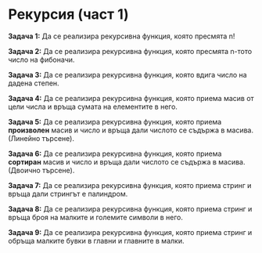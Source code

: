 # Рекурсия (част 1)

**Задача 1:** Да се реализира рекурсивна функция, която пресмята n!

**Задача 2:** Да се реализира рекурсивна функция, която пресмята n-тото число на фибоначи.

**Задача 3:** Да се реализира рекурсивна функция, която вдига число на дадена степен.

**Задача 4:** Да се реализира рекурсивна функция, която приема масив от цели числа и връща сумата на елементите в него.

**Задача 5:** Да се реализира рекурсивна функция, която приема **произволен** масив и число и връща дали числото се съдържа в масива. (Линейно търсене).

**Задача 6:** Да се реализира рекурсивна функция, която приема **сортиран** масив и число и връща дали числото се съдържа в масива. (Двоично търсене).

**Задача 7:** Да се реализира рекурсивна функция, която приема стринг и връща дали стрингът е палиндром. 

**Задача 8:** Да се реализира рекурсивна функция, която приема стринг и връща броя на малките и големите символи в него.

**Задача 9:** Да се реализира рекурсивна функция, която приема стринг и обръща малките бувки в главни и главните в малки.

